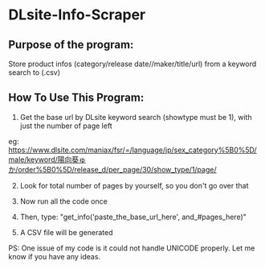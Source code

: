 # DLsite-Info-Scraper


## Purpose of the program:
Store product infos (category/release date//maker/title/url) from a keyword search to (.csv)

## How To Use This Program:
1. Get the base url by DLsite keyword search (showtype must be 1), with just the number of page left  

eg: https://www.dlsite.com/maniax/fsr/=/language/jp/sex_category%5B0%5D/male/keyword/陽向葵ゅか/order%5B0%5D/release_d/per_page/30/show_type/1/page/  

2. Look for total number of pages by yourself, so you don't go over that  

3. Now run all the code once  

4. Then, type: "get_info('paste_the_base_url_here', and_#pages_here)"  

5. A CSV file will be generated  

PS: One issue of my code is it could not handle UNICODE properly. Let me know if you have any ideas.

